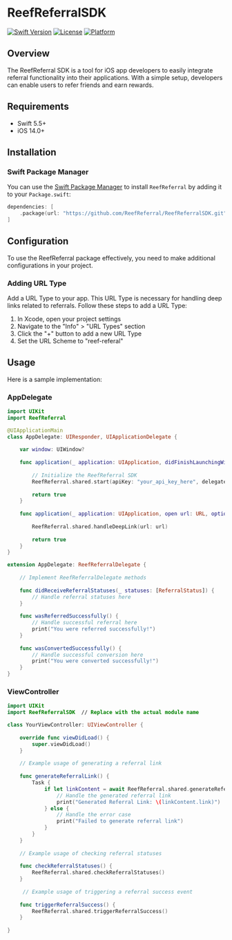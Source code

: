 # ReefReferralSDK

[![Swift Version](https://img.shields.io/badge/Swift-5.5-orange.svg)](https://swift.org)
[![License](https://img.shields.io/badge/License-MIT-blue.svg)](https://opensource.org/licenses/MIT)
[![Platform](https://img.shields.io/badge/Platform-iOS-lightgrey.svg)](https://developer.apple.com/swift/)

## Overview

The ReefReferral SDK is a tool for iOS app developers to easily integrate referral functionality into their applications. With a simple setup, developers can enable users to refer friends and earn rewards.


## Requirements

- Swift 5.5+
- iOS 14.0+

## Installation

### Swift Package Manager

You can use the [Swift Package Manager](https://swift.org/package-manager/) to install `ReefReferral` by adding it to your `Package.swift`:

```swift
dependencies: [
    .package(url: "https://github.com/ReefReferral/ReefReferralSDK.git", branch: "main")
]
```

## Configuration

To use the ReefReferral package effectively, you need to make additional configurations in your project.

### Adding URL Type

Add a URL Type to your app. This URL Type is necessary for handling deep links related to referrals. Follow these steps to add a URL Type:

1. In Xcode, open your project settings
2. Navigate to the "Info" > "URL Types" section
3. Click the "+" button to add a new URL Type
4. Set the URL Scheme to "reef-referal"

## Usage

Here is a sample implementation:

### AppDelegate

```swift
import UIKit
import ReefReferral

@UIApplicationMain
class AppDelegate: UIResponder, UIApplicationDelegate {
    
    var window: UIWindow?
    
    func application(_ application: UIApplication, didFinishLaunchingWithOptions launchOptions: [UIApplication.LaunchOptionsKey: Any]?) -> Bool {
    
        // Initialize the ReefReferral SDK
        ReefReferral.shared.start(apiKey: "your_api_key_here", delegate: self)
                
        return true
    }
    
    func application(_ application: UIApplication, open url: URL, options: [UIApplication.OpenURLOptionsKey: Any] = [:]) -> Bool {
    
        ReefReferral.shared.handleDeepLink(url: url)
        
        return true
    }
}

extension AppDelegate: ReefReferralDelegate {
    
    // Implement ReefReferralDelegate methods
    
    func didReceiveReferralStatuses(_ statuses: [ReferralStatus]) {
        // Handle referral statuses here
    }
    
    func wasReferredSuccessfully() {
        // Handle successful referral here
        print("You were referred successfully!")
    }
    
    func wasConvertedSuccessfully() {
        // Handle successful conversion here
        print("You were converted successfully!")
    }
}
```

### ViewController

```swift
import UIKit
import ReefReferralSDK  // Replace with the actual module name

class YourViewController: UIViewController {
    
    override func viewDidLoad() {
        super.viewDidLoad()
    }
    
    // Example usage of generating a referral link
    
    func generateReferralLink() {
        Task {
            if let linkContent = await ReefReferral.shared.generateReferralLink() {
                // Handle the generated referral link
                print("Generated Referral Link: \(linkContent.link)")
            } else {
                // Handle the error case
                print("Failed to generate referral link")
            }
        }
    }
    
    // Example usage of checking referral statuses
    
    func checkReferralStatuses() {
        ReefReferral.shared.checkReferralStatuses()
    }
    
     // Example usage of triggering a referral success event
    
    func triggerReferralSuccess() {
        ReefReferral.shared.triggerReferralSuccess()
    }
    
}

```
